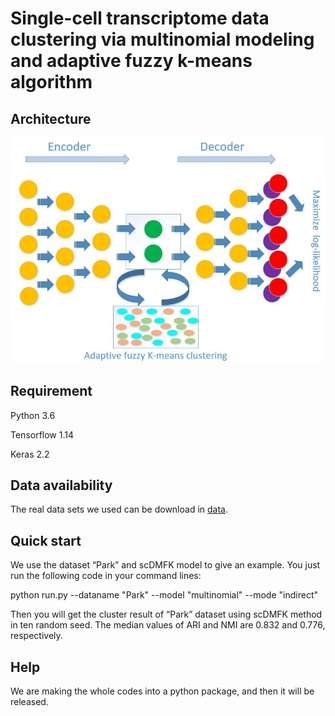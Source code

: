 Single-cell transcriptome data clustering via multinomial modeling and adaptive fuzzy k-means algorithm
=====


Architecture
-----
![model](https://github.com/xuebaliang/scDMFK/blob/master/Architecture/Figure1.JPG)

Requirement
-----
Python 3.6

Tensorflow 1.14

Keras 2.2

Data availability
-----
The real data sets we used can be download in <a href="https://drive.google.com/drive/folders/1Mmbw2gPfgMzgy7ZDWV8Pqx2U2abiie8g">data</a>.

Quick start
-----
We use the dataset “Park” and scDMFK model to give an example. You just run the following code in your command lines:

python run.py --dataname "Park" --model "multinomial" --mode "indirect"

Then you will get the cluster result of “Park” dataset using scDMFK method in ten random seed. The median values of ARI and NMI are 0.832 and 0.776, respectively. 

Help
-----
We are making the whole codes into a python package, and then it will be released. 
